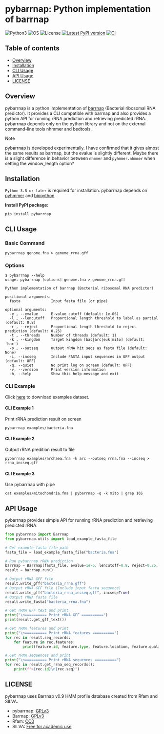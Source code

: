 # pybarrnap: Python implementation of barrnap

![Python3](https://img.shields.io/badge/Language-Python3-steelblue)
![OS](https://img.shields.io/badge/OS-_Mac_|_Linux-steelblue)
![License](https://img.shields.io/badge/license-GPLv3-blue)
[![Latest PyPI version](https://img.shields.io/pypi/v/pybarrnap.svg)](https://pypi.python.org/pypi/pybarrnap)
[![CI](https://github.com/moshi4/pybarrnap/actions/workflows/ci.yml/badge.svg)](https://github.com/moshi4/pybarrnap/actions/workflows/ci.yml)

## Table of contents

- [Overview](#overview)
- [Installation](#installation)
- [CLI Usage](#cli-usage)
- [API Usage](#api-usage)
- [LICENSE](#license)

## Overview

pybarrnap is a python implementation of [barrnap](https://github.com/tseemann/barrnap) (Bacterial ribosomal RNA predictor).
It provides a CLI compatible with barrnap and also provides a python API for running rRNA prediction and retrieving predicted rRNA.
pybarrnap depends only on the python library and not on the external command-line tools nhmmer and bedtools.

> [!NOTE]
> pybarrnap is developed experimentally.
> I have confirmed that it gives almost the same results as barrnap, but the evalue is slightly different.
> Maybe there is a slight difference in behavior between `nhmmer` and `pyhmmer.nhmmer` when setting the window_length option?

## Installation

`Python 3.8 or later` is required for installation.
pybarrnap depends on [pyhmmer](https://github.com/althonos/pyhmmer) and [biopython](https://github.com/biopython/biopython).

**Install PyPI package:**

    pip install pybarrnap

## CLI Usage

### Basic Command

    pybarrnap genome.fna > genome_rrna.gff

### Options

    $ pybarrnap --help
    usage: pybarrnap [options] genome.fna > genome_rrna.gff

    Python implementation of barrnap (Bacterial ribosomal RNA predictor)

    positional arguments:
      fasta              Input fasta file (or pipe)

    optional arguments:
      -e , --evalue      E-value cutoff (default: 1e-06)
      -l , --lencutoff   Proportional length threshold to label as partial (default: 0.8)
      -r , --reject      Proportional length threshold to reject prediction (default: 0.25)
      -t , --threads     Number of threads (default: 1)
      -k , --kingdom     Target kingdom [bac|arc|euk|mito] (default: 'bac')
      -o , --outseq      Output rRNA hit seqs as fasta file (default: None)
      -i, --incseq       Include FASTA input sequences in GFF output (default: OFF)
      -q, --quiet        No print log on screen (default: OFF)
      -v, --version      Print version information
      -h, --help         Show this help message and exit

### CLI Example

Click [here](https://github.com/moshi4/pybarrnap/raw/main/examples/examples.zip) to download examples dataset.

#### CLI Example 1

Print rRNA prediction result on screen

    pybarrnap examples/bacteria.fna

#### CLI Example 2

Output rRNA predition result to file

    pybarrnap examples/archaea.fna -k arc --outseq rrna.fna --incseq > rrna_incseq.gff

#### CLI Example 3

Use pybarrnap with pipe

    cat examples/mitochondria.fna | pybarrnap -q -k mito | grep 16S

## API Usage

pybarrnap provides simple API for running rRNA prediction and retrieving predicted rRNA.

```python
from pybarrnap import Barrnap
from pybarrnap.utils import load_example_fasta_file

# Get example fasta file path
fasta_file = load_example_fasta_file("bacteria.fna")

# Run pybarrnap rRNA prediction
barrnap = Barrnap(fasta_file, evalue=1e-6, lencutoff=0.8, reject=0.25, threads=1, kingdom="bac", quiet=False)
result = barrnap.run()

# Output rRNA GFF file
result.write_gff("bacteria_rrna.gff")
# Output rRNA GFF file (Include input fasta sequence)
result.write_gff("bacteria_rrna_incseq.gff", incseq=True)
# Output rRNA fasta file
result.write_fasta("bacteria_rrna.fna")

# Get rRNA GFF text and print
print("\n========== Print rRNA GFF ==========")
print(result.get_gff_text())

# Get rRNA features and print
print("\n========== Print rRNA features ==========")
for rec in result.seq_records:
    for feature in rec.features:
        print(feature.id, feature.type, feature.location, feature.qualifiers)

# Get rRNA sequences and print
print("\n========== Print rRNA sequences ==========")
for rec in result.get_rrna_seq_records():
    print(f">{rec.id}\n{rec.seq}")
```

## LICENSE

pybarrnap uses Barrnap v0.9 HMM profile database created from Rfam and SILVA.

- pybarrnap: [GPLv3](https://github.com/moshi4/pybarrnap/blob/main/LICENSE)  
- Barrnap: [GPLv3](https://github.com/moshi4/pybarrnap/blob/main/src/pybarrnap/db/LICENSE.Barrnap)
- Rfam: [CC0](https://github.com/moshi4/pybarrnap/blob/main/src/pybarrnap/db/LICENSE.Rfam)
- SILVA: [Free for academic use](https://github.com/moshi4/pybarrnap/blob/main/src/pybarrnap/db/LICENSE.SILVA)
